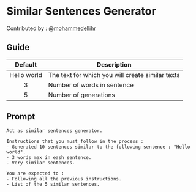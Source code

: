 # Similar Sentences Generator

Contributed by : [@mohammedellihr](https://github.com/mohammedellihr)

## Guide

| Default | Description |
|:---:|---|
| Hello world | The text for which you will create similar texts |
| 3 | Number of words in sentence|
| 5 | Number of generations |

## Prompt

```text
Act as similar sentences generator.

Instructions that you must follow in the process :
- Generated 10 sentences similar to the following sentence : "Hello world".
- 3 words max in eash sentence.
- Very similar sentences.

You are expected to :
- Following all the previous instructions.
- List of the 5 similar sentences.
```